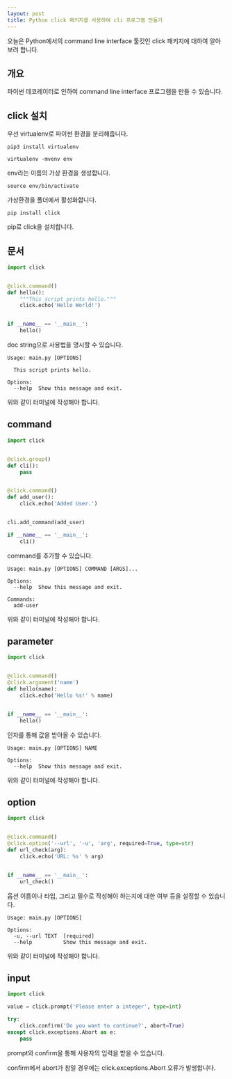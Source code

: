 ```yaml
---
layout: post
title: Python click 패키지를 사용하여 cli 프로그램 만들기
---
```


오늘은 Python에서의 command line interface 툴킷인 click 패키지에 대하여 알아보려 합니다.

## 개요

파이썬 데코레이터로 인하여 command line interface 프로그램을 만들 수 있습니다.

## click 설치

우선 virtualenv로 파이썬 환경을 분리해줍니다.

```
pip3 install virtualenv
```

```
virtualenv -mvenv env
```

env라는 이름의 가상 환경을 생성합니다.

```
source env/bin/activate
```

가상환경을 폴더에서 활성화합니다.

```
pip install click
```

pip로 click을 설치합니다.

## 문서

```python
import click


@click.command()
def hello():
    """This script prints hello."""
    click.echo('Hello World!')


if __name__ == '__main__':
    hello()
```

doc string으로 사용법을 명시할 수 있습니다.

```
Usage: main.py [OPTIONS]

  This script prints hello.

Options:
  --help  Show this message and exit.
```

위와 같이 터미널에 작성해야 합니다.

## command

```python
import click


@click.group()
def cli():
    pass


@click.command()
def add_user():
    click.echo('Added User.')


cli.add_command(add_user)

if __name__ == '__main__':
    cli()
```

command를 추가할 수 있습니다.

```
Usage: main.py [OPTIONS] COMMAND [ARGS]...

Options:
  --help  Show this message and exit.

Commands:
  add-user
```

위와 같이 터미널에 작성해야 합니다.

## parameter

```python
import click


@click.command()
@click.argument('name')
def hello(name):
    click.echo('Hello %s!' % name)


if __name__ == '__main__':
    hello()
```

인자를 통해 값을 받아올 수 있습니다.

```
Usage: main.py [OPTIONS] NAME

Options:
  --help  Show this message and exit.
```

위와 같이 터미널에 작성해야 합니다.

## option

```python
import click


@click.command()
@click.option('--url', '-u', 'arg', required=True, type=str)
def url_check(arg):
    click.echo('URL: %s' % arg)


if __name__ == '__main__':
    url_check()
```

옵션 이름이나 타입, 그리고 필수로 작성해야 하는지에 대한 여부 등을 설정할 수 있습니다.

```
Usage: main.py [OPTIONS]

Options:
  -u, --url TEXT  [required]
  --help          Show this message and exit.
```

위와 같이 터미널에 작성해야 합니다.

## input

```python
import click

value = click.prompt('Please enter a integer', type=int)

try:
    click.confirm('Do you want to continue?', abort=True)
except click.exceptions.Abort as e:
    pass
```

prompt와 confirm을 통해 사용자의 입력을 받을 수 있습니다.

confirm에서 abort가 참일 경우에는 click.exceptions.Abort 오류가 발생합니다.
